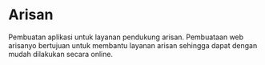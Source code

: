 # Arisan
Pembuatan aplikasi untuk layanan pendukung arisan. Pembuataan web arisanyo bertujuan untuk membantu layanan arisan sehingga dapat dengan mudah dilakukan secara online.
